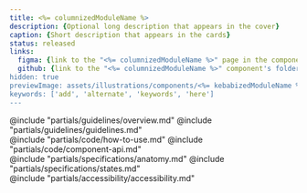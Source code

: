 ```yaml
---
title: <%= columnizedModuleName %>
description: {Optional long description that appears in the cover}
caption: {Short description that appears in the cards}
status: released
links:
  figma: {link to the "<%= columnizedModuleName %>" page in the components Figma library}
  github: {link to the "<%= columnizedModuleName %>" component's folder in the GitHub repo}
hidden: true
previewImage: assets/illustrations/components/<%= kebabizedModuleName %>.jpg
keywords: ['add', 'alternate', 'keywords', 'here']
---
```


<section data-tab="Guidelines">
  @include "partials/guidelines/overview.md"
  @include "partials/guidelines/guidelines.md"
</section>

<section data-tab="Code">
  @include "partials/code/how-to-use.md"
  @include "partials/code/component-api.md"
  <!-- @include "partials/code/showcase.md" -->
</section>

<section data-tab="Specifications">
  @include "partials/specifications/anatomy.md"
  @include "partials/specifications/states.md"
</section>

<section data-tab="Accessibility">
  @include "partials/accessibility/accessibility.md"
</section>